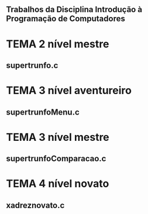 ## Trabalhos da Disciplina Introdução à Programação de Computadores ##

# TEMA 2 nível mestre
## supertrunfo.c
# TEMA 3 nível aventureiro
## supertrunfoMenu.c
# TEMA 3 nível mestre
## supertrunfoComparacao.c
# TEMA 4 nível novato
## xadreznovato.c
